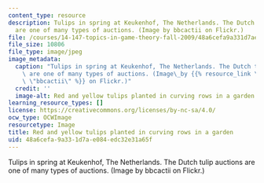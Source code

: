 ```yaml
---
content_type: resource
description: Tulips in spring at Keukenhof, The Netherlands. The Dutch tulip auctions
  are one of many types of auctions. (Image by bbcactii on Flickr.)
file: /courses/14-147-topics-in-game-theory-fall-2009/48a6cefa9a331d7ae084edc32e31a65f_14-147f09-th.jpg
file_size: 10806
file_type: image/jpeg
image_metadata:
  caption: "Tulips in spring at Keukenhof, The Netherlands. The Dutch tulip auctions\
    \ are one of many types of auctions. (Image\_by {{% resource_link \"38fd665e-a31c-49ff-902d-6d1a3d7c1c2f\"\
    \ \"bbcactii\" %}} on Flickr.)"
  credit: ''
  image-alt: Red and yellow tulips planted in curving rows in a garden.
learning_resource_types: []
license: https://creativecommons.org/licenses/by-nc-sa/4.0/
ocw_type: OCWImage
resourcetype: Image
title: Red and yellow tulips planted in curving rows in a garden
uid: 48a6cefa-9a33-1d7a-e084-edc32e31a65f
---
```

Tulips in spring at Keukenhof, The Netherlands. The Dutch tulip auctions are one of many types of auctions. (Image by bbcactii on Flickr.)